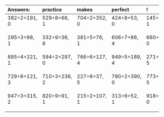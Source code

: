 | Answers: | practice | makes | perfect | ! |
| :--- | :--- | :--- | :--- | :--- |
| 382÷2=191, 0 | 529÷8=66, 1 | 704÷2=352, 0 | 424÷8=53, 0 | 145÷6=24, 1 | 
|   |   |   |   |   | 
|   |   |   |   |   | 
|   |   |   |   |   | 
| 295÷3=98, 1 | 332÷9=36, 8 | 381÷5=76, 1 | 606÷7=86, 4 | 660÷6=110, 0 | 
|   |   |   |   |   | 
|   |   |   |   |   | 
|   |   |   |   |   | 
| 885÷4=221, 1 | 594÷2=297, 0 | 766÷6=127, 4 | 949÷5=189, 4 | 271÷7=38, 5 | 
|   |   |   |   |   | 
|   |   |   |   |   | 
|   |   |   |   |   | 
| 729÷6=121, 3 | 710÷3=236, 2 | 227÷6=37, 5 | 780÷2=390, 0 | 773÷8=96, 5 | 
|   |   |   |   |   | 
|   |   |   |   |   | 
|   |   |   |   |   | 
| 947÷3=315, 2 | 820÷9=91, 1 | 215÷2=107, 1 | 313÷6=52, 1 | 918÷9=102, 0 | 
|   |   |   |   |   | 
|   |   |   |   |   | 
|   |   |   |   |   | 
